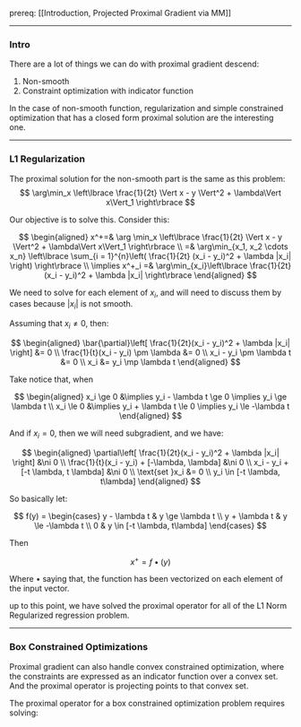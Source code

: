 prereq: [[Introduction, Projected Proximal Gradient via MM]]


---
### **Intro**

There are a lot of things we can do with proximal gradient descend: 
1. Non-smooth
2. Constraint optimization with indicator function


In the case of non-smooth function, regularization and simple constrained optimization that has a closed form proximal solution are the interesting one. 


---
### **L1 Regularization**

The proximal solution for the non-smooth part is the same as this problem: 
$$
\arg\min_x \left\lbrace
    \frac{1}{2t} \Vert x - y \Vert^2 + \lambda\Vert x\Vert_1
\right\rbrace
$$

Our objective is to solve this. Consider this: 

$$
\begin{aligned}
    x^+=& \arg \min_x \left\lbrace
        \frac{1}{2t} \Vert x - y \Vert^2 + \lambda\Vert x\Vert_1
    \right\rbrace 
    \\
    =& 
    \arg\min_{x_1, x_2 \cdots x_n} \left\lbrace
    \sum_{i = 1}^{n}\left(
            \frac{1}{2t} (x_i - y_i)^2 + \lambda |x_i|
        \right)
    \right\rbrace
    \\
    \implies 
    x^+_i =& \arg\min_{x_i}\left\lbrace
        \frac{1}{2t}(x_i - y_i)^2 + \lambda |x_i|
    \right\rbrace
\end{aligned}
$$

We need to solve for each element of $x_i$, and will need to discuss them by cases because $|x_i|$ is not smooth. 

Assuming that $x_i \neq 0$, then: 

$$
\begin{aligned}
    \bar{\partial}\left[
        \frac{1}{2t}(x_i - y_i)^2 + \lambda |x_i|
    \right] &= 0
    \\
    \frac{1}{t}(x_i - y_i) \pm \lambda &= 0
    \\
    x_i - y_i \pm \lambda t &= 0
    \\
    x_i &= y_i \mp \lambda t
\end{aligned}
$$

Take notice that, when 

$$
\begin{aligned}
    x_i \ge 0 &\implies y_i - \lambda t \ge 0 \implies y_i \ge \lambda t
    \\
    x_i \le 0 &\implies y_i + \lambda t \le 0 \implies y_i \le -\lambda t
\end{aligned}
$$

And if $x_i = 0$, then we will need subgradient, and we have: 



$$
\begin{aligned}
    \partial\left[
        \frac{1}{2t}(x_i - y_i)^2 + \lambda |x_i|
    \right] &\ni 0
    \\
    \frac{1}{t}(x_i - y_i) + [-\lambda, \lambda] &\ni 0
    \\
    x_i - y_i + [-t \lambda, t \lambda] &\ni 0
    \\
     \text{set }x_i &= 0
    \\
    y_i \in [-t \lambda, t\lambda]
\end{aligned}
$$

So basically let: 

$$
f(y) = \begin{cases}
    y - \lambda t  & y \ge \lambda t
    \\
    y + \lambda t & y \le -\lambda t
    \\
    0 & y \in [-t \lambda, t\lambda]
\end{cases}
$$

Then

$$
x^+ = f \bullet(y)
$$

Where $\bullet$ saying that, the function has been vectorized on each element of the input vector. 

up to this point, we have solved the proximal operator for all of the L1 Norm Regularized regression problem. 


---
### **Box Constrained Optimizations**

Proximal gradient can also handle convex constrained optimization, where the constraints are expressed as an indicator function over a convex set. And the proximal operator is projecting points to that convex set. 

The proximal operator for a box constrained optimization problem requires solving: 


